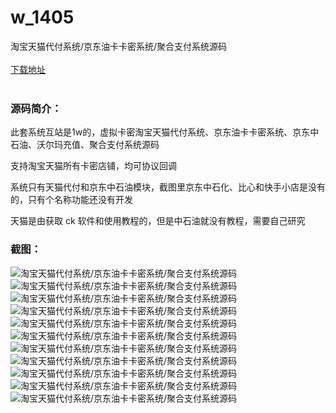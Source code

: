 # w_1405
淘宝天猫代付系统/京东油卡卡密系统/聚合支付系统源码
<br/></br>
[下载地址](https://www.uuid2.com/1405.html "下载地址")
<br/></br>
<h3>源码简介：</h3>
<p>此套系统互站是1w的，虚拟卡密淘宝天猫代付系统、京东油卡卡密系统、京东中石油、沃尔玛充值、聚合支付系统源码<p>
<p>支持淘宝天猫所有卡密店铺，均可协议回调<p>
<p>系统只有天猫代付和京东中石油模块，截图里京东中石化、比心和快手小店是没有的，只有个名称功能还没有开发<p>
<p>天猫是由获取 ck 软件和使用教程的，但是中石油就没有教程，需要自己研究<p>
<h3>截图：</h3>
<img src="https://www.uuid2.com/wp-content/uploads/img/202110/bbb4ccd579.png" alt="淘宝天猫代付系统/京东油卡卡密系统/聚合支付系统源码"><img src="https://www.uuid2.com/wp-content/uploads/img/202110/693f7c2156.png" alt="淘宝天猫代付系统/京东油卡卡密系统/聚合支付系统源码"><img src="https://www.uuid2.com/wp-content/uploads/img/202110/f4ff13f368.png" alt="淘宝天猫代付系统/京东油卡卡密系统/聚合支付系统源码"><img src="https://www.uuid2.com/wp-content/uploads/img/202108/8b3f704215.jpg" alt="淘宝天猫代付系统/京东油卡卡密系统/聚合支付系统源码"><img src="https://www.uuid2.com/wp-content/uploads/img/202108/8b3f704653.jpg" alt="淘宝天猫代付系统/京东油卡卡密系统/聚合支付系统源码"><img src="https://www.uuid2.com/wp-content/uploads/img/202108/f99232a524.jpg" alt="淘宝天猫代付系统/京东油卡卡密系统/聚合支付系统源码"><img src="https://www.uuid2.com/wp-content/uploads/img/202108/f99232a215.jpg" alt="淘宝天猫代付系统/京东油卡卡密系统/聚合支付系统源码"><img src="https://www.uuid2.com/wp-content/uploads/img/202108/daa03dd643.jpg" alt="淘宝天猫代付系统/京东油卡卡密系统/聚合支付系统源码"><img src="https://www.uuid2.com/wp-content/uploads/img/202108/6347537539.jpg" alt="淘宝天猫代付系统/京东油卡卡密系统/聚合支付系统源码"><img src="https://www.uuid2.com/wp-content/uploads/img/202108/6347537661.jpg" alt="淘宝天猫代付系统/京东油卡卡密系统/聚合支付系统源码"><img src="https://www.uuid2.com/wp-content/uploads/img/202108/2748d00791.jpg" alt="淘宝天猫代付系统/京东油卡卡密系统/聚合支付系统源码">
